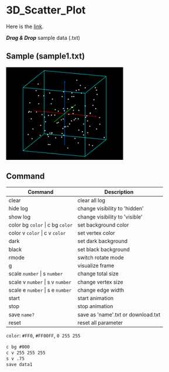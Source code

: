 # 3D_Scatter_Plot

Here is the [link](https://KTechi.github.io/3D_Scatter_Plot/).

___Drag & Drop___ sample data (.txt)

## Sample (sample1.txt)
<img src="image/1.png" style="width:20rem;"/>

## Command
| Command | Description |
|---------|-------------|
| clear | clear all log |
| hide log | change visibility to 'hidden' |
| show log | change visibility to 'visible' |
| color bg `color` \| c bg `color` | set background color |
| color v `color` \| c v `color` | set vertex color |
| dark | set dark background |
| black | set black background |
| rmode | switch rotate mode |
| g | visualize frame |
| scale `number` \| s `number` | change total size |
| scale v `number` \| s v `number` | change vertex size |
| scale e `number` \| s e `number` | change edge width |
| start | start animation |
| stop | stop animation |
| save `name?` | save as 'name'.txt or download.txt |
| reset | reset all parameter |

`color`: `#FF0`, `#FF00FF`, `0 255 255`
```
c bg #000
c v 255 255 255
s v .75
save data1
```
